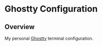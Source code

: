 # Ghostty Configuration

## Overview

My personal [Ghostty](https://ghostty.org) terminal configuration.
